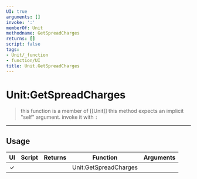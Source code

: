 ```yaml
---
UI: true
arguments: []
invoke: ':'
memberOf: Unit
methodname: GetSpreadCharges
returns: []
script: false
tags:
- Unit/_function
- function/UI
title: Unit.GetSpreadCharges
---
```

# Unit:GetSpreadCharges
> this function is a member of [[Unit]]
> this method expects an implicit "self" argument. invoke it with `:`
-----
## Usage
|  UI | Script | Returns | Function | Arguments |
|:---:|:------:|-------:|:--------:|:---------|
|✓| ||Unit:GetSpreadCharges||

